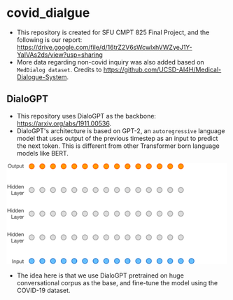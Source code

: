 # covid_dialgue

- This repository is created for SFU CMPT 825 Final Project, and the following is our report: https://drive.google.com/file/d/16trZ2V6sWcwlxhVWZyeJ1Y-YaIVAs2ds/view?usp=sharing  
- More data regarding non-covid inquiry was also added based on `MedDialog dataset`. Credits to https://github.com/UCSD-AI4H/Medical-Dialogue-System. 


## DialoGPT
- This repository uses DialoGPT as the backbone: https://arxiv.org/abs/1911.00536. 
- DialoGPT's architecture is based on GPT-2, an `autoregressive` language model that uses output of the previous timestep as an input to predict the next token. This is different from other Transformer born language models like BERT. 

![gpt-2](https://github.com/ncoop57/i-am-a-nerd/blob/master/images/autoregressive.gif?raw=1)

- The idea here is that we use DialoGPT pretrained on huge conversational corpus as the base, and fine-tune the model using the COVID-19 dataset. 